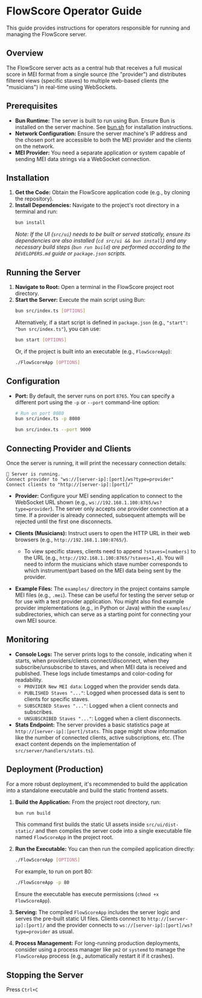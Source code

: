 # FlowScore Operator Guide

This guide provides instructions for operators responsible for running and managing the FlowScore server.

## Overview

The FlowScore server acts as a central hub that receives a full musical score in MEI format from a single source (the "provider") and distributes filtered views (specific staves) to multiple web-based clients (the "musicians") in real-time using WebSockets.

## Prerequisites

*   **Bun Runtime:** The server is built to run using Bun. Ensure Bun is installed on the server machine. See [bun.sh](https://bun.sh/) for installation instructions.
*   **Network Configuration:** Ensure the server machine's IP address and the chosen port are accessible to both the MEI provider and the clients on the network.
*   **MEI Provider:** You need a separate application or system capable of sending MEI data strings via a WebSocket connection.

## Installation

1.  **Get the Code:** Obtain the FlowScore application code (e.g., by cloning the repository).
2.  **Install Dependencies:** Navigate to the project's root directory in a terminal and run:
    ```bash
    bun install
    ```
    *Note: If the UI (`src/ui`) needs to be built or served statically, ensure its dependencies are also installed (`cd src/ui && bun install`) and any necessary build steps (`bun run build`) are performed according to the `DEVELOPERS.md` guide or `package.json` scripts.*

## Running the Server

1.  **Navigate to Root:** Open a terminal in the FlowScore project root directory.
2.  **Start the Server:** Execute the main script using Bun:
    ```bash
    bun src/index.ts [OPTIONS]
    ```
    Alternatively, if a start script is defined in `package.json` (e.g., `"start": "bun src/index.ts"`), you can use:
    ```bash
    bun start [OPTIONS]
    ```
    Or, if the project is built into an executable (e.g., `FlowScoreApp`):
    ```bash
    ./FlowScoreApp [OPTIONS]
    ```

## Configuration

*   **Port:** By default, the server runs on port `8765`. You can specify a different port using the `-p` or `--port` command-line option:
    ```bash
    # Run on port 8080
    bun src/index.ts -p 8080
    ```
    ```bash
    bun src/index.ts --port 9000
    ```

## Connecting Provider and Clients

Once the server is running, it will print the necessary connection details:

```
🚀 Server is running.
Connect provider to "ws://[server-ip]:[port]/ws?type=provider"
Connect clients to "http://[server-ip]:[port]/"
```

*   **Provider:** Configure your MEI sending application to connect to the WebSocket URL shown (e.g., `ws://192.168.1.100:8765/ws?type=provider`). The server only accepts *one* provider connection at a time. If a provider is already connected, subsequent attempts will be rejected until the first one disconnects.
*   **Clients (Musicians):** Instruct users to open the HTTP URL in their web browsers (e.g., `http://192.168.1.100:8765/`).
    *   To view specific staves, clients need to append `?staves=[numbers]` to the URL (e.g., `http://192.168.1.100:8765/?staves=1,4`). You will need to inform the musicians which stave number corresponds to which instrument/part based on the MEI data being sent by the provider.

*   **Example Files:** The `examples/` directory in the project contains sample MEI files (e.g., `.mei`). These can be useful for testing the server setup or for use with a test provider application. You might also find example provider implementations (e.g., in Python or Java) within the `examples/` subdirectories, which can serve as a starting point for connecting your own MEI source.

## Monitoring

*   **Console Logs:** The server prints logs to the console, indicating when it starts, when providers/clients connect/disconnect, when they subscribe/unsubscribe to staves, and when MEI data is received and published. These logs include timestamps and color-coding for readability.
    *   `PROVIDER New MEI data`: Logged when the provider sends data.
    *   `PUBLISHED Staves "..."`: Logged when processed data is sent to clients for specific staves.
    *   `SUBSCRIBED Staves "..."`: Logged when a client connects and subscribes.
    *   `UNSUBSCRIBED Staves "..."`: Logged when a client disconnects.
*   **Stats Endpoint:** The server provides a basic statistics page at `http://[server-ip]:[port]/stats`. This page might show information like the number of connected clients, active subscriptions, etc. (The exact content depends on the implementation of `src/server/handlers/stats.ts`).

## Deployment (Production)

For a more robust deployment, it's recommended to build the application into a standalone executable and build the static frontend assets.

1.  **Build the Application:** From the project root directory, run:
    ```bash
    bun run build
    ```
    This command first builds the static UI assets inside `src/ui/dist-static/` and then compiles the server code into a single executable file named `FlowScoreApp` in the project root.

2.  **Run the Executable:** You can then run the compiled application directly:
    ```bash
    ./FlowScoreApp [OPTIONS]
    ```
    For example, to run on port 80:
    ```bash
    ./FlowScoreApp -p 80
    ```
    Ensure the executable has execute permissions (`chmod +x FlowScoreApp`).

3.  **Serving:** The compiled `FlowScoreApp` includes the server logic and serves the pre-built static UI files. Clients connect to `http://[server-ip]:[port]/` and the provider connects to `ws://[server-ip]:[port]/ws?type=provider` as usual.

4.  **Process Management:** For long-running production deployments, consider using a process manager like `pm2` or `systemd` to manage the `FlowScoreApp` process (e.g., automatically restart it if it crashes).

## Stopping the Server

Press `Ctrl+C`